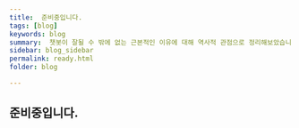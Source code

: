 ```yaml
---
title:  준비중입니다.
tags: [blog]
keywords: blog
summary:  챗봇이 잘될 수 밖에 없는 근본적인 이유에 대해 역사적 관점으로 정리해보았습니다.
sidebar: blog_sidebar
permalink: ready.html
folder: blog

---
```


## 준비중입니다.

